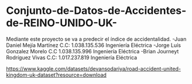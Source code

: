 # Conjunto-de-Datos-de-Accidentes-de-REINO-UNIDO-UK-
Mediante este proyecto se va a predecir el índice de accidentalidad. 
-Juan Daniel Mejía Martínez C.C: 1.038.135.536 Ingeniería Eléctrica 
-Jorge Luís Gonzalez Morelo C.C 1.038.135.996 Ingeniería Eléctrica
-Brian Journeyt Rodríguez Vivas C.C: 1.017.237.819 Ingeniería Eléctrica

https://www.kaggle.com/datasets/devansodariya/road-accident-united-kingdom-uk-dataset?resource=download
